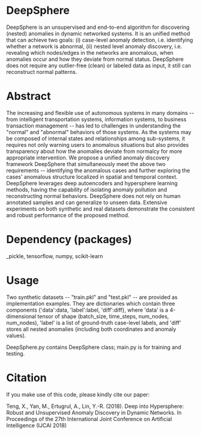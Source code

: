 # DeepSphere

DeepSphere is an unsupervised and end-to-end algorithm for discovering (nested) anomalies in dynamic networked systems. It is an unified method that can achieve two goals: (i) case-level anomaly detection, i.e. identifying whether a network is abnormal, (ii) nested level anomaly discovery, i.e. revealing which nodes/edges in the networks are anomalous, when anomalies occur and how they deviate from normal status. DeepSphere does not require any outlier-free (clean) or labeled data as input, it still can reconstruct normal patterns.


# Abstract

The increasing and flexible use of autonomous systems in many domains -- from intelligent transportation systems, information systems, to business transaction management -- has led to challenges in understanding the "normal" and "abnormal" behaviors of those systems. As the systems may be composed of internal states and relationships among sub-systems, it requires not only warning users to anomalous situations but also provides transparency about how the anomalies deviate from normalcy for more appropriate intervention. We propose a unified anomaly discovery framework DeepSphere that simultaneously meet the above two requirements -- identifying the anomalous cases and further exploring the cases' anomalous structure localized in spatial and temporal context. DeepSphere leverages deep autoencoders and hypersphere learning methods, having the capability of isolating anomaly pollution and reconstructing normal behaviors. DeepSphere does not rely on human annotated samples and can generalize to unseen data. Extensive experiments on both synthetic and real datasets demonstrate the consistent and robust performance of the proposed method.

# Dependency (packages)

_pickle, tensorflow, numpy, scikit-learn

# Usage

Two synthetic datasets -- "train.pkl" and "test.pkl" -- are provided as implementation examples. They are dictionaries which contain three components {'data':data, 'label':label, 'diff':diff}, where 'data' is a 4-dimensional tensor of shape (batch_size, time_steps, num_nodes, num_nodes), 'label' is a list of ground-truth case-level labels, and 'diff' stores all nested anomalies (including both coordinates and anomaly values).

DeepSphere.py contains DeepSphere class; main.py is for training and testing.

# Citation
If you make use of this code, please kindly cite our paper:

Teng, X., Yan, M., Ertugrul, A., Lin, Y.-R. (2018). Deep into Hypersphere: Robust and Unsupervised Anomaly Discovery in Dynamic Networks. In Proceedings of the 27th International Joint Conference on Artificial Intelligence (IJCAI 2018)
